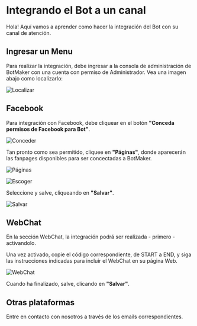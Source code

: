# Integrando el Bot a un canal

Hola! Aquí vamos a aprender como hacer la integración del Bot con su canal de atención.


## Ingresar un Menu

Para realizar la integración, debe ingresar a la consola de administración de BotMaker con una cuenta con permiso de Administrador. Vea una imagen abajo como localizarlo:

![Localizar](https://github.com/botmakeradmin/botmakeradmin.github.io/blob/master/docs/es/imagenes/Captura%20de%20Tela%202018-08-13%20a%CC%80s%2015.40.08.png)

## Facebook
Para integración con Facebook, debe cliquear en el botón **"Conceda permisos de Facebook para Bot"**. 

![Conceder](https://github.com/botmakeradmin/botmakeradmin.github.io/blob/master/docs/es/imagenes/Captura%20de%20Tela%202018-08-13%20a%CC%80s%2015.58.59.png)

Tan pronto como sea permitido, cliquee en **"Páginas"**, donde aparecerán las fanpages disponibles para ser concectadas a BotMaker. 

![Páginas](https://github.com/botmakeradmin/botmakeradmin.github.io/blob/master/docs/es/imagenes/Captura%20de%20Tela%202018-08-13%20a%CC%80s%2016.00.12.png)

![Escoger](https://github.com/botmakeradmin/botmakeradmin.github.io/blob/master/docs/es/imagenes/Captura%20de%20Tela%202018-08-13%20a%CC%80s%2016.00.23.png)

Seleccione y salve, cliqueando en **"Salvar"**.

![Salvar](https://github.com/botmakeradmin/botmakeradmin.github.io/blob/master/docs/es/imagenes/Captura%20de%20Tela%202018-08-13%20a%CC%80s%2016.00.36.png)

## WebChat
En la sección WebChat, la integración podrá ser realizada - primero - activandolo.

Una vez activado, copie el código correspondiente, de START a END, y siga las instrucciones indicadas para incluir el WebChat en su página Web. 

![WebChat](https://github.com/botmakeradmin/botmakeradmin.github.io/blob/master/docs/es/imagenes/Captura%20de%20Tela%202018-08-13%20a%CC%80s%2015.54.43.png)

Cuando ha finalizado, salve, clicando en **"Salvar"**.

## Otras plataformas

Entre en contacto con nosotros a través de los emails correspondientes.

<!--stackedit_data:
eyJoaXN0b3J5IjpbMTY3MzQ3Mjk2MSwtNDQ4MDE1MTgwXX0=
-->
